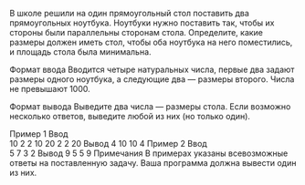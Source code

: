 В школе решили на один прямоугольный стол поставить два прямоугольных ноутбука. Ноутбуки нужно поставить так, чтобы их стороны были параллельны сторонам стола. Определите, какие размеры должен иметь стол, чтобы оба ноутбука на него поместились, и площадь стола была минимальна.

Формат ввода
Вводится четыре натуральных числа, первые два задают размеры одного ноутбука, а следующие два — размеры второго. Числа не превышают 1000.

Формат вывода
Выведите два числа — размеры стола. Если возможно несколько ответов, выведите любой из них (но только один).

Пример 1
Ввод	
10 2 2 10
20 2
2 20
Вывод
4 10
10 4
Пример 2
Ввод	
5 7 3 2
Вывод
9 5
5 9
Примечания
В примерах указаны всевозможные ответы на поставленную задачу. Ваша программа должна вывести один из них.
